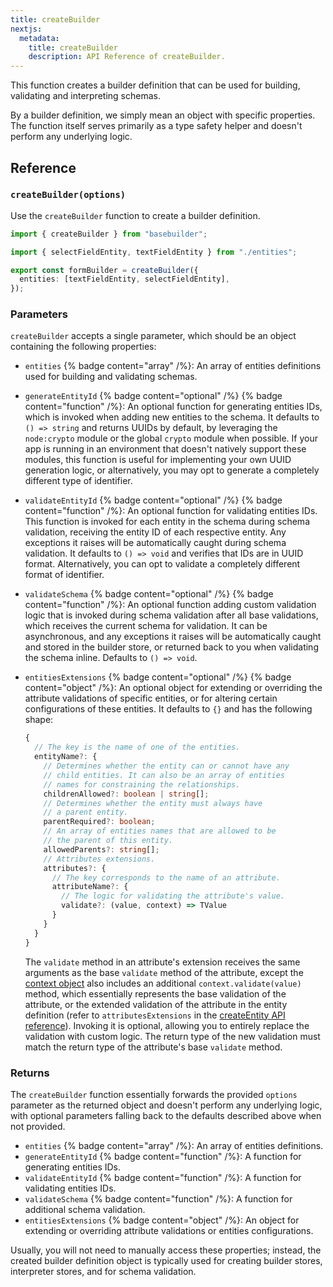 ```yaml
---
title: createBuilder
nextjs:
  metadata:
    title: createBuilder
    description: API Reference of createBuilder.
---
```


This function creates a builder definition that can be used for building, validating and interpreting schemas.

By a builder definition, we simply mean an object with specific properties. The function itself serves primarily as a type safety helper and doesn't perform any underlying logic.

## Reference

### `createBuilder(options)`

Use the `createBuilder` function to create a builder definition.

```typescript
import { createBuilder } from "basebuilder";

import { selectFieldEntity, textFieldEntity } from "./entities";

export const formBuilder = createBuilder({
  entities: [textFieldEntity, selectFieldEntity],
});
```

### Parameters

`createBuilder` accepts a single parameter, which should be an object containing the following properties:

- `entities` {% badge content="array" /%}: An array of entities definitions used for building and validating schemas.
- `generateEntityId` {% badge content="optional" /%} {% badge content="function" /%}: An optional function for generating entities IDs, which is invoked when adding new entities to the schema. It defaults to `() => string` and returns UUIDs by default, by leveraging the `node:crypto` module or the global `crypto` module when possible. If your app is running in an environment that doesn't natively support these modules, this function is useful for implementing your own UUID generation logic, or alternatively, you may opt to generate a completely different type of identifier.
- `validateEntityId` {% badge content="optional" /%} {% badge content="function" /%}: An optional function for validating entities IDs. This function is invoked for each entity in the schema during schema validation, receiving the entity ID of each respective entity. Any exceptions it raises will be automatically caught during schema validation. It defaults to `() => void` and verifies that IDs are in UUID format. Alternatively, you can opt to validate a completely different format of identifier.
- `validateSchema` {% badge content="optional" /%} {% badge content="function" /%}: An optional function adding custom validation logic that is invoked during schema validation after all base validations, which receives the current schema for validation. It can be asynchronous, and any exceptions it raises will be automatically caught and stored in the builder store, or returned back to you when validating the schema inline. Defaults to `() => void`.
- `entitiesExtensions` {% badge content="optional" /%} {% badge content="object" /%}: An optional object for extending or overriding the attribute validations of specific entities, or for altering certain configurations of these entities. It defaults to `{}` and has the following shape:

  ```typescript
  {
    // The key is the name of one of the entities.
    entityName?: {
      // Determines whether the entity can or cannot have any
      // child entities. It can also be an array of entities
      // names for constraining the relationships.
      childrenAllowed?: boolean | string[];
      // Determines whether the entity must always have
      // a parent entity.
      parentRequired?: boolean;
      // An array of entities names that are allowed to be
      // the parent of this entity.
      allowedParents?: string[];
      // Attributes extensions.
      attributes?: {
        // The key corresponds to the name of an attribute.
        attributeName?: {
          // The logic for validating the attribute's value.
          validate?: (value, context) => TValue
        }
      }
    }
  }
  ```

  The `validate` method in an attribute's extension receives the same arguments as the base `validate` method of the attribute, except the [context object](/docs/api/create-attribute#context) also includes an additional `context.validate(value)` method, which essentially represents the base validation of the attribute, or the extended validation of the attribute in the entity definition (refer to `attributesExtensions` in the [createEntity API reference](/docs/api/create-entity#parameters)). Invoking it is optional, allowing you to entirely replace the validation with custom logic. The return type of the new validation must match the return type of the attribute's base `validate` method.

### Returns

The `createBuilder` function essentially forwards the provided `options` parameter as the returned object and doesn't perform any underlying logic, with optional parameters falling back to the defaults described above when not provided.

- `entities` {% badge content="array" /%}: An array of entities definitions.
- `generateEntityId` {% badge content="function" /%}: A function for generating entities IDs.
- `validateEntityId` {% badge content="function" /%}: A function for validating entities IDs.
- `validateSchema` {% badge content="function" /%}: A function for additional schema validation.
- `entitiesExtensions` {% badge content="object" /%}: An object for extending or overriding attribute validations or entities configurations.

Usually, you will not need to manually access these properties; instead, the created builder definition object is typically used for creating builder stores, interpreter stores, and for schema validation.
